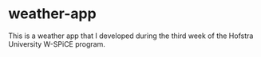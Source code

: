 # weather-app
This is a weather app that I developed during the third week of the Hofstra University W-SPiCE program.
